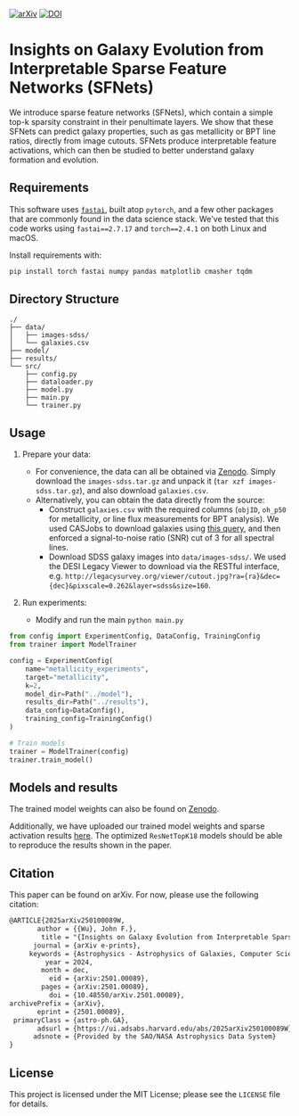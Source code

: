 
[![arXiv](https://img.shields.io/badge/arXiv-2501.00089-b31b1b.svg)](https://arxiv.org/abs/2501.00089)
[![DOI](https://zenodo.org/badge/DOI/10.5281/zenodo.14712542.svg)](https://doi.org/10.5281/zenodo.14712542)


# Insights on Galaxy Evolution from Interpretable Sparse Feature Networks (SFNets)

We introduce sparse feature networks (SFNets), which contain a simple top-k sparsity constraint in their penultimate layers. We show that these SFNets can predict galaxy properties, such as gas metallicity or BPT line ratios, directly from image cutouts. SFNets produce interpretable feature activations, which can then be studied to better understand galaxy formation and evolution.

## Requirements

This software uses [`fastai`](https://github.com/fastai/fastai), built atop `pytorch`, and a few other packages that are commonly found in the data science stack. We've tested that this code works using `fastai==2.7.17` and `torch==2.4.1` on both Linux and macOS.

Install requirements with:
```bash
pip install torch fastai numpy pandas matplotlib cmasher tqdm
```

## Directory Structure

```
./
├── data/
│   ├── images-sdss/
│   └── galaxies.csv
├── model/
├── results/
└── src/
    ├── config.py          
    ├── dataloader.py     
    ├── model.py         
    ├── main.py             
    └── trainer.py         
```

## Usage

1. Prepare your data:
   - For convenience, the data can all be obtained via [Zenodo](https://zenodo.org/records/14712542). Simply download the `images-sdss.tar.gz` and unpack it (`tar xzf images-sdss.tar.gz`), and also download `galaxies.csv`.
   - Alternatively, you can obtain the data directly from the source:
       - Construct `galaxies.csv` with the required columns (`objID`, `oh_p50` for metallicity, or line flux measurements for BPT analysis). We used CASJobs to download galaxies using [this query](https://github.com/cherryquinnlg/agn-convnets/blob/main/data/AGN_K03.sql), and then enforced a signal-to-noise ratio (SNR) cut of 3 for all spectral lines.
       - Download SDSS galaxy images into `data/images-sdss/`. We used the DESI Legacy Viewer to download via the RESTful interface, e.g. `http://legacysurvey.org/viewer/cutout.jpg?ra={ra}&dec={dec}&pixscale=0.262&layer=sdss&size=160`.
   
2. Run experiments: 
   - Modify and run the main `python main.py`
```python
from config import ExperimentConfig, DataConfig, TrainingConfig
from trainer import ModelTrainer

config = ExperimentConfig(
    name="metallicity_experiments",
    target="metallicity",
    k=2,
    model_dir=Path("../model"),
    results_dir=Path("../results"),
    data_config=DataConfig(),
    training_config=TrainingConfig()
)

# Train models
trainer = ModelTrainer(config)
trainer.train_model()
```

## Models and results

The trained model weights can also be found on [Zenodo](https://zenodo.org/records/14712542).

Additionally, we have uploaded our trained model weights and sparse activation results [here](https://www.dropbox.com/scl/fo/8v0wd2r97251c4gb69iax/AAaRdE7QPFSgFOuOtsnGEEE?rlkey=14jj9mt6evtdgcqsx8ogccim9&st=zctk6mzo&dl=0). The optimized `ResNetTopK18` models should be able to reproduce the results shown in the paper.

## Citation

This paper can be found on arXiv. For now, please use the following citation:

```latex
@ARTICLE{2025arXiv250100089W,
       author = {{Wu}, John F.},
        title = "{Insights on Galaxy Evolution from Interpretable Sparse Feature Networks}",
      journal = {arXiv e-prints},
     keywords = {Astrophysics - Astrophysics of Galaxies, Computer Science - Machine Learning},
         year = 2024,
        month = dec,
          eid = {arXiv:2501.00089},
        pages = {arXiv:2501.00089},
          doi = {10.48550/arXiv.2501.00089},
archivePrefix = {arXiv},
       eprint = {2501.00089},
 primaryClass = {astro-ph.GA},
       adsurl = {https://ui.adsabs.harvard.edu/abs/2025arXiv250100089W},
      adsnote = {Provided by the SAO/NASA Astrophysics Data System}
}
```

## License

This project is licensed under the MIT License; please see the `LICENSE` file for details.
